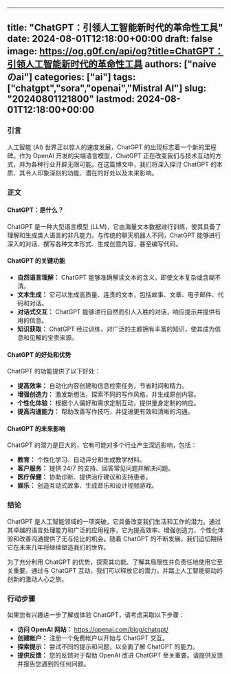 
---
title: "ChatGPT：引领人工智能新时代的革命性工具"
date: 2024-08-01T12:18:00+00:00
draft: false
image: https://og.g0f.cn/api/og?title=ChatGPT：引领人工智能新时代的革命性工具
authors: ["naiveのai"]
categories: ["ai"]
tags: ["chatgpt","sora","openai","Mistral AI"]
slug: "20240801121800"
lastmod: 2024-08-01T12:18:00+00:00
---
### 引言

人工智能 (AI) 世界正以惊人的速度发展，ChatGPT 的出现标志着一个新的里程碑。作为 OpenAI 开发的尖端语言模型，ChatGPT 正在改变我们与技术互动的方式，并为各种行业开辟无限可能。在这篇博文中，我们将深入探讨 ChatGPT 的本质、其令人印象深刻的功能、潜在的好处以及未来影响。

### 正文

#### ChatGPT：是什么？

ChatGPT 是一种大型语言模型 (LLM)，它由海量文本数据进行训练，使其具备了理解和生成类人语言的非凡能力。与传统的聊天机器人不同，ChatGPT 能够进行深入的对话、撰写各种文本形式、生成创意内容，甚至编写代码。

#### ChatGPT 的关键功能

- **自然语言理解：** ChatGPT 能够准确解读文本的含义，即使文本复杂或含糊不清。
- **文本生成：** 它可以生成高质量、连贯的文本，包括故事、文章、电子邮件、代码和对话。
- **对话式交互：** ChatGPT 能够进行自然而引人入胜的对话，响应提示并提供有用的信息。
- **知识获取：** ChatGPT 经过训练，对广泛的主题拥有丰富的知识，使其成为信息和见解的宝贵来源。

#### ChatGPT 的好处和优势

ChatGPT 的功能提供了以下好处：

- **提高效率：** 自动化内容创建和信息检索任务，节省时间和精力。
- **增强创造力：** 激发新想法，探索不同的写作风格，并生成原创内容。
- **个性化体验：** 根据个人偏好和需求定制互动，提供量身定制的响应。
- **提高沟通能力：** 帮助改善写作技巧，并促进更有效和清晰的沟通。

#### ChatGPT 的未来影响

ChatGPT 的潜力是巨大的，它有可能对多个行业产生深远影响，包括：

- **教育：** 个性化学习、自动评分和生成教学材料。
- **客户服务：** 提供 24/7 的支持、回答常见问题并解决问题。
- **医疗保健：** 协助诊断、提供治疗建议和支持患者。
- **娱乐：** 创造互动式故事、生成音乐和设计视频游戏。

### 结论

ChatGPT 是人工智能领域的一项突破，它具备改变我们生活和工作的潜力。通过其卓越的语言处理能力和广泛的应用程序，它为提高效率、增强创造力、个性化体验和改善沟通提供了无与伦比的机会。随着 ChatGPT 的不断发展，我们迫切期待它在未来几年将继续塑造我们的世界。

为了充分利用 ChatGPT 的优势，探索其功能、了解其局限性并负责任地使用它至关重要。通过与 ChatGPT 互动，我们可以释放它的潜力，并踏上人工智能驱动的创新的激动人心之旅。

### 行动步骤

如果您有兴趣进一步了解或体验 ChatGPT，请考虑采取以下步骤：

- **访问 OpenAI 网站：** https://openai.com/blog/chatgpt/
- **创建帐户：** 注册一个免费帐户以开始与 ChatGPT 交互。
- **探索提示：** 尝试不同的提示和问题，以全面了解 ChatGPT 的能力。
- **提供反馈：** 您的反馈对于帮助 OpenAI 改进 ChatGPT 至关重要。请提供反馈并报告您遇到的任何问题。